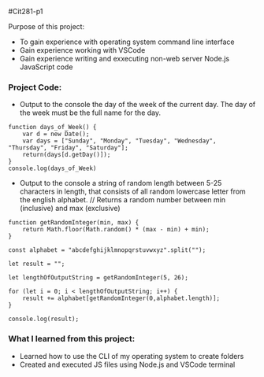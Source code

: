 #Cit281-p1 

Purpose of this project: 
- To gain experience with operating system command line interface 
- Gain experience working with VSCode
- Gain experience writing and exxecuting non-web server Node.js JavaScript code 

### Project Code:
- Output to the console the day of the week of the current day. The day of the week must be the full name for the day.
```
function days_of_Week() {
    var d = new Date();
    var days = ["Sunday", "Monday", "Tuesday", "Wednesday", "Thursday", "Friday", "Saturday"];
    return(days[d.getDay()]);
}
console.log(days_of_Week)
```


- Output to the console a string of random length between 5-25 characters in length, that consists of all random lowercase letter from the english alphabet. 
// Returns a random number between min (inclusive) and max (exclusive)
```
function getRandomInteger(min, max) {
    return Math.floor(Math.random() * (max - min) + min);
}

const alphabet = "abcdefghijklmnopqrstuvwxyz".split("");

let result = "";

let lengthOfOutputString = getRandomInteger(5, 26);

for (let i = 0; i < lengthOfOutputString; i++) {
    result += alphabet[getRandomInteger(0,alphabet.length)];
}

console.log(result);
```


### What I learned from this project:
- Learned how to use the CLI of my operating system to create folders 
- Created and executed JS files using Node.js and VSCode terminal
